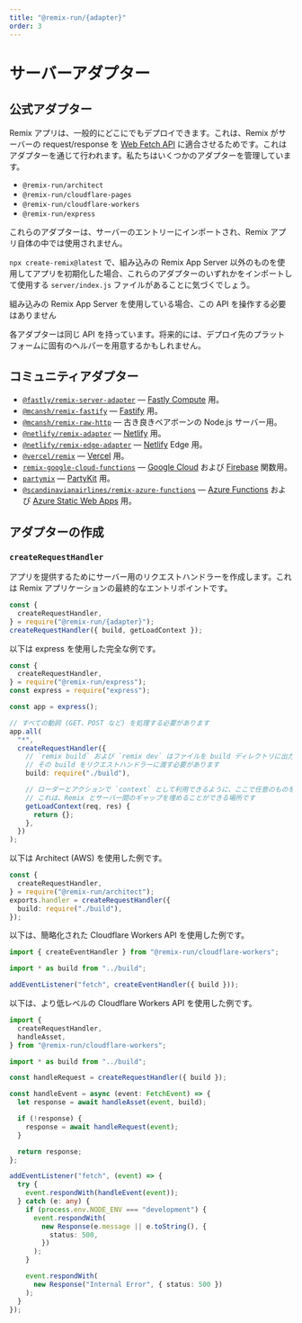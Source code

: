```yaml
---
title: "@remix-run/{adapter}"
order: 3
---
```


# サーバーアダプター

## 公式アダプター

Remix アプリは、一般的にどこにでもデプロイできます。これは、Remix がサーバーの request/response を [Web Fetch API][web-fetch-api] に適合させるためです。これはアダプターを通じて行われます。私たちはいくつかのアダプターを管理しています。

- `@remix-run/architect`
- `@remix-run/cloudflare-pages`
- `@remix-run/cloudflare-workers`
- `@remix-run/express`

これらのアダプターは、サーバーのエントリーにインポートされ、Remix アプリ自体の中では使用されません。

`npx create-remix@latest` で、組み込みの Remix App Server 以外のものを使用してアプリを初期化した場合、これらのアダプターのいずれかをインポートして使用する `server/index.js` ファイルがあることに気づくでしょう。

<docs-info>組み込みの Remix App Server を使用している場合、この API を操作する必要はありません</docs-info>

各アダプターは同じ API を持っています。将来的には、デプロイ先のプラットフォームに固有のヘルパーを用意するかもしれません。

## コミュニティアダプター

- [`@fastly/remix-server-adapter`][fastly-remix-server-adapter] — [Fastly Compute][fastly-compute] 用。
- [`@mcansh/remix-fastify`][remix-fastify] — [Fastify][fastify] 用。
- [`@mcansh/remix-raw-http`][remix-raw-http] — 古き良きベアボーンの Node.js サーバー用。
- [`@netlify/remix-adapter`][netlify-remix-adapter] — [Netlify][netlify] 用。
- [`@netlify/remix-edge-adapter`][netlify-remix-edge-adapter] — [Netlify][netlify] Edge 用。
- [`@vercel/remix`][vercel-remix] — [Vercel][vercel] 用。
- [`remix-google-cloud-functions`][remix-google-cloud-functions] — [Google Cloud][google-cloud-functions] および [Firebase][firebase-functions] 関数用。
- [`partymix`][partymix] — [PartyKit][partykit] 用。
- [`@scandinavianairlines/remix-azure-functions`][remix-azure-functions] — [Azure Functions][azure-functions] および [Azure Static Web Apps][azure-static-web-apps] 用。

## アダプターの作成

### `createRequestHandler`

アプリを提供するためにサーバー用のリクエストハンドラーを作成します。これは Remix アプリケーションの最終的なエントリポイントです。

```ts
const {
  createRequestHandler,
} = require("@remix-run/{adapter}");
createRequestHandler({ build, getLoadContext });
```

以下は express を使用した完全な例です。

```ts lines=[1-3,11-22]
const {
  createRequestHandler,
} = require("@remix-run/express");
const express = require("express");

const app = express();

// すべての動詞 (GET、POST など) を処理する必要があります
app.all(
  "*",
  createRequestHandler({
    // `remix build` および `remix dev` はファイルを build ディレクトリに出力します。
    // その build をリクエストハンドラーに渡す必要があります
    build: require("./build"),

    // ローダーとアクションで `context` として利用できるように、ここで任意のものを返します。
    // これは、Remix とサーバー間のギャップを埋めることができる場所です
    getLoadContext(req, res) {
      return {};
    },
  })
);
```

以下は Architect (AWS) を使用した例です。

```ts
const {
  createRequestHandler,
} = require("@remix-run/architect");
exports.handler = createRequestHandler({
  build: require("./build"),
});
```

以下は、簡略化された Cloudflare Workers API を使用した例です。

```ts
import { createEventHandler } from "@remix-run/cloudflare-workers";

import * as build from "../build";

addEventListener("fetch", createEventHandler({ build }));
```

以下は、より低レベルの Cloudflare Workers API を使用した例です。

```ts
import {
  createRequestHandler,
  handleAsset,
} from "@remix-run/cloudflare-workers";

import * as build from "../build";

const handleRequest = createRequestHandler({ build });

const handleEvent = async (event: FetchEvent) => {
  let response = await handleAsset(event, build);

  if (!response) {
    response = await handleRequest(event);
  }

  return response;
};

addEventListener("fetch", (event) => {
  try {
    event.respondWith(handleEvent(event));
  } catch (e: any) {
    if (process.env.NODE_ENV === "development") {
      event.respondWith(
        new Response(e.message || e.toString(), {
          status: 500,
        })
      );
    }

    event.respondWith(
      new Response("Internal Error", { status: 500 })
    );
  }
});
```

[web-fetch-api]: https://developer.mozilla.org/ja/docs/Web/API/Fetch_API
[fastly-remix-server-adapter]: https://github.com/fastly/remix-compute-js/tree/main/packages/remix-server-adapter
[fastly-compute]: https://developer.fastly.com/learning/compute/
[remix-google-cloud-functions]: https://github.com/penx/remix-google-cloud-functions
[google-cloud-functions]: https://cloud.google.com/functions
[firebase-functions]: https://firebase.google.com/docs/functions
[remix-fastify]: https://github.com/mcansh/remix-fastify
[fastify]: https://www.fastify.io
[remix-raw-http]: https://github.com/mcansh/remix-node-http-server
[netlify-remix-adapter]: https://github.com/netlify/remix-compute/tree/main/packages/remix-adapter
[netlify-remix-edge-adapter]: https://github.com/netlify/remix-compute/tree/main/packages/remix-edge-adapter
[netlify]: https://netlify.com
[vercel-remix]: https://github.com/vercel/remix/blob/main/packages/vercel-remix
[vercel]: https://vercel.com
[partykit]: https://partykit.io
[partymix]: https://github.com/partykit/partykit/tree/main/packages/partymix
[remix-azure-functions]: https://github.com/scandinavianairlines/remix-azure-functions
[azure-functions]: https://azure.microsoft.com/ja-jp/products/functions/
[azure-static-web-apps]: https://azure.microsoft.com/ja-jp/products/app-service/static